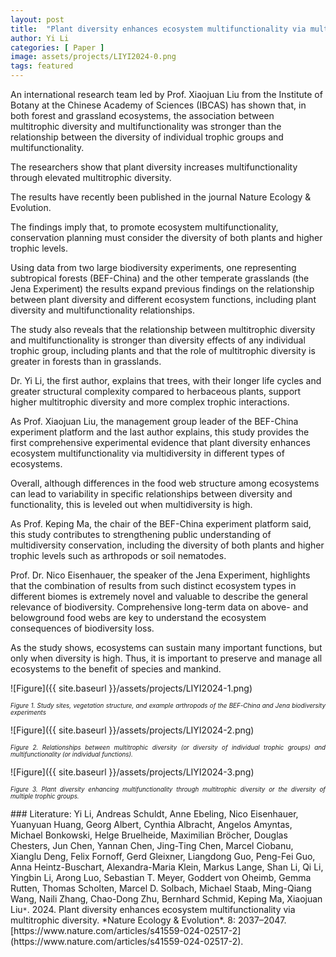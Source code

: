 ```yaml
---
layout: post
title:  "Plant diversity enhances ecosystem multifunctionality via multitrophic diversity"
author: Yi Li
categories: [ Paper ]
image: assets/projects/LIYI2024-0.png
tags: featured
---
```

An international research team led by Prof. Xiaojuan Liu from the Institute of Botany at the Chinese Academy of Sciences (IBCAS) has shown that, in both forest and grassland ecosystems, the association between multitrophic diversity and multifunctionality was stronger than the relationship between the diversity of individual trophic groups and multifunctionality. 

The researchers show that plant diversity increases multifunctionality through elevated multitrophic diversity. 

The results have recently been published in the journal Nature Ecology & Evolution. 

The findings imply that, to promote ecosystem multifunctionality, conservation planning must consider the diversity of both plants and higher trophic levels.

Using data from two large biodiversity experiments, one representing subtropical forests (BEF-China) and the other temperate grasslands (the Jena Experiment) the results expand previous findings on the relationship between plant diversity and different ecosystem functions, including plant diversity and multifunctionality relationships.

The study also reveals that the relationship between multitrophic diversity and multifunctionality is stronger than diversity effects of any individual trophic group, including plants and that the role of multitrophic diversity is greater in forests than in grasslands. 

Dr. Yi Li, the first author, explains that trees, with their longer life cycles and greater structural complexity compared to herbaceous plants, support higher multitrophic diversity and more complex trophic interactions.

As Prof. Xiaojuan Liu, the management group leader of the BEF-China experiment platform and the last author explains, this study provides the first comprehensive experimental evidence that plant diversity enhances ecosystem multifunctionality via multidiversity in different types of ecosystems. 

Overall, although differences in the food web structure among ecosystems can lead to variability in specific relationships between diversity and functionality, this is leveled out when multidiversity is high. 

As Prof. Keping Ma, the chair of the BEF-China experiment platform said, this study contributes to strengthening public understanding of multidiversity conservation, including the diversity of both plants and higher trophic levels such as arthropods or soil nematodes. 

Prof. Dr. Nico Eisenhauer, the speaker of the Jena Experiment, highlights that the combination of results from such distinct ecosystem types in different biomes is extremely novel and valuable to describe the general relevance of biodiversity. Comprehensive long-term data on above- and belowground food webs are key to understand the ecosystem consequences of biodiversity loss.

As the study shows, ecosystems can sustain many important functions, but only when diversity is high. Thus, it is important to preserve and manage all ecosystems to the benefit of species and mankind.


![Figure]({{ site.baseurl }}/assets/projects/LIYI2024-1.png)
<p style='text-align: justify;' ><span style="font-style: italic; font-size:70%">Figure 1. Study sites, vegetation structure, and example arthropods of the BEF-China and Jena biodiversity experiments
</span></p>


![Figure]({{ site.baseurl }}/assets/projects/LIYI2024-2.png)
<p style='text-align: justify;' ><span style="font-style: italic; font-size:70%">Figure 2. Relationships between multitrophic diversity (or diversity of individual trophic groups) and multifunctionality (or individual functions).
</span></p>


![Figure]({{ site.baseurl }}/assets/projects/LIYI2024-3.png)
<p style='text-align: justify;' ><span style="font-style: italic; font-size:70%">Figure 3. Plant diversity enhancing multifunctionality through multitrophic diversity or the diversity of multiple trophic groups. 
</span></p>
### Literature:
Yi Li, Andreas Schuldt, Anne Ebeling, Nico Eisenhauer, Yuanyuan Huang, Georg Albert, Cynthia Albracht, Angelos Amyntas, Michael Bonkowski, Helge Bruelheide, Maximilian Bröcher, Douglas Chesters, Jun Chen, Yannan Chen, Jing-Ting Chen, Marcel Ciobanu, Xianglu Deng, Felix Fornoff, Gerd Gleixner, Liangdong Guo, Peng-Fei Guo, Anna Heintz-Buschart, Alexandra-Maria Klein, Markus Lange, Shan Li, Qi Li, Yingbin Li, Arong Luo, Sebastian T. Meyer, Goddert von Oheimb, Gemma Rutten, Thomas Scholten, Marcel D. Solbach, Michael Staab, Ming-Qiang Wang, Naili Zhang, Chao-Dong Zhu, Bernhard Schmid, Keping Ma, Xiaojuan Liu<code>&ast;</code>. 2024. Plant diversity enhances ecosystem multifunctionality via multitrophic diversity. *Nature Ecology & Evolution*. 8: 2037–2047. [https://www.nature.com/articles/s41559-024-02517-2](https://www.nature.com/articles/s41559-024-02517-2). 

